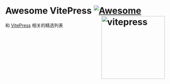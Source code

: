 # Awesome VitePress [![Awesome](https://awesome.re/badge.svg)](https://awesome.re) [<img src="https://vitepress.dev/vitepress-logo-large.webp" width="200" align="right" alt="vitepress">](https://vitepress.dev)
和 [VitePress](https://vitepress.dev) 相关的精选列表
